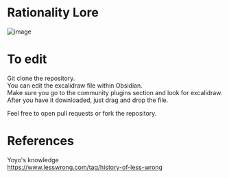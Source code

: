 # Rationality Lore
![image](https://github.com/user-attachments/assets/d68b8372-de91-467f-a85a-fd5c23eaca70)




# To edit
Git clone the repository.   
You can edit the excalidraw file within Obsidian.    
Make sure you go to the community plugins section and look for excalidraw.   
After you have it downloaded, just drag and drop the file.   


Feel free to open pull requests or fork the repository.   


# References   
Yoyo's knowledge   
https://www.lesswrong.com/tag/history-of-less-wrong
